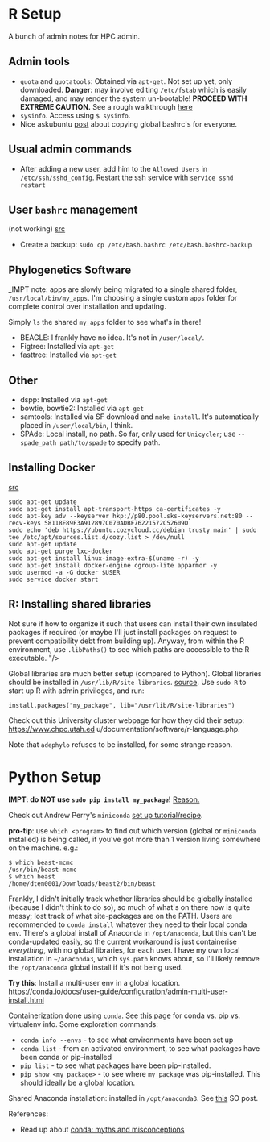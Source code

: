 # R Setup
A bunch of admin notes for HPC admin.

## Admin tools

* `quota` and `quotatools`: Obtained via `apt-get`. Not set up yet, only downloaded. **Danger**: may involve editing `/etc/fstab` which is easily damaged, and may render the system un-bootable! **PROCEED WITH EXTREME CAUTION.** See a rough walkthrough [here](http://computingtech.blogspot.com.au/2008/09/ubuntu-linux-disk-quotas.html)
* `sysinfo`. Access using `$ sysinfo`.
* Nice askubuntu [post](https://askubuntu.com/questions/503216/how-can-i-set-a-single-bashrc-file-for-several-users/503222) about copying global bashrc's for everyone.

## Usual admin commands

 - After adding a new user, add him to the `Allowed Users` in `/etc/ssh/sshd_config`. Restart the ssh service with `service sshd restart`

## User `bashrc` management
(not working)
[src](https://askubuntu.com/questions/503216/how-can-i-set-a-single-bashrc-file-for-several-users/503222)

 - Create a backup: `sudo cp /etc/bash.bashrc /etc/bash.bashrc-backup`

## Phylogenetics Software

_IMPT note: apps are slowly being migrated to a single shared folder, `/usr/local/bin/my_apps`. I'm choosing a single custom `apps` folder for complete control over installation and updating.

Simply `ls` the shared `my_apps` folder to see what's in there!

* BEAGLE: I frankly have no idea. It's not in `/user/local/`. 
* Figtree: Installed via `apt-get`
* fasttree: Installed via `apt-get`

## Other
* dspp: Installed via `apt-get`
* bowtie, bowtie2: Installed via `apt-get`
* samtools: Installed via SF download and `make install`. It's automatically placed in `/user/local/bin`, I think.
* SPAde: Local install, no path. So far, only used for `Unicycler`; use `--spade_path path/to/spade` to specify path.

## Installing Docker

[src](https://gist.github.com/Simplesmente/a84343b1f71a46bbeedbb6c9b20fa9c1)

```
sudo apt-get update
sudo apt-get install apt-transport-https ca-certificates -y
sudo apt-key adv --keyserver hkp://p80.pool.sks-keyservers.net:80 --recv-keys 58118E89F3A912897C070ADBF76221572C52609D
sudo echo 'deb https://ubuntu.cozycloud.cc/debian trusty main' | sudo tee /etc/apt/sources.list.d/cozy.list > /dev/null
sudo apt-get update
sudo apt-get purge lxc-docker
sudo apt-get install linux-image-extra-$(uname -r) -y
sudo apt-get install docker-engine cgroup-lite apparmor -y
sudo usermod -a -G docker $USER
sudo service docker start
```


## R: Installing shared libraries
Not sure if how to organize it such that users can install their own insulated packages if required (or maybe I'll just install packages on request to prevent compatibility debt from building up). Anyway, from within the R environment, use `.libPaths()` to see which paths are accessible to the R executable.
"/>

Global libraries are much better setup (compared to Python). Global libraries should be installed in `/usr/lib/R/site-libraries`. [source](https://stat.ethz.ch/pipermail/r-help/2003-October/041178.html). Use `sudo R` to start up R with admin privileges, and run:

```
install.packages("my_package", lib="/usr/lib/R/site-libraries")
``` 

Check out this University cluster webpage for how they did their setup: https://www.chpc.utah.ed
u/documentation/software/r-language.php.

Note that `adephylo` refuses to be installed, for some strange reason. 

# Python Setup

**IMPT: do NOT use `sudo pip install my_package`!** [Reason.](https://askubuntu.com/questions/802544/is-sudo-pip-install-still-a-broken-practice)

Check out Andrew Perry's `miniconda` [set up tutorial/recipe](https://github.com/MonashBioinformaticsPlatform/bioconda-tutorial/blob/master/Bioconda_Installation.ipynb).

**pro-tip**: use `which <program>` to find out which version (global or `miniconda` installed) is being called, if you've got more than 1 version living somewhere on the machine. e.g.: 

```
$ which beast-mcmc
/usr/bin/beast-mcmc
$ which beast
/home/dten0001/Downloads/beast2/bin/beast
```

Frankly, I didn't initially track whether libraries should be globally installed (because I didn't think to do so), so much of what's on there now is quite messy; lost track of what site-packages are on the PATH. Users are recommended to `conda install` whatever they need to their local conda `env`. There's a global install of Anaconda in `/opt/anaconda`, but this can't be conda-updated easily, so the current workaround is just containerise *everything*, with no global libraries, for each user. I have my own local installation in `~/anaconda3`, which `sys.path` knows about, so I'll likely remove the `/opt/anaconda` global install if it's not being used.

**Try this**: Install a multi-user env in a global location. https://conda.io/docs/user-guide/configuration/admin-multi-user-install.html

Containerization done using `conda`. See [this page](https://conda.io/docs/commands.html#conda-vs-pip-vs-virtualenv-commands) for conda vs. pip vs. virtualenv info. Some exploration commands:

* `conda info --envs` - to see what environments have been set up
* `conda list` - from an activated environment, to see what packages have been conda or pip-installed
* `pip list` - to see what packages have been pip-installed. 
* `pip show <my_package>` - to see where `my_package` was pip-installed. This should ideally be a global location.

Shared Anaconda installation: installed in `/opt/anaconda3`. See [this](https://stackoverflow.com/questions/27263620/how-to-install-anaconda-python-for-all-users) SO post.

References:

* Read up about [conda: myths and misconceptions](https://jakevdp.github.io/blog/2016/08/25/conda-myths-and-misconceptions/)

